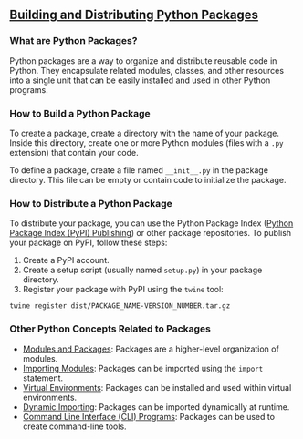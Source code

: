 ## [Building and Distributing Python Packages](./../building-and-distributing-python-packages/)

### What are Python Packages?
Python packages are a way to organize and distribute reusable code in Python. They encapsulate related modules, classes, and other resources into a single unit that can be easily installed and used in other Python programs.

### How to Build a Python Package
To create a package, create a directory with the name of your package. Inside this directory, create one or more Python modules (files with a `.py` extension) that contain your code.

To define a package, create a file named `__init__.py` in the package directory. This file can be empty or contain code to initialize the package.

### How to Distribute a Python Package
To distribute your package, you can use the Python Package Index ([Python Package Index (PyPI) Publishing](./../python-package-index-(pypi)-publishing/)) or other package repositories. To publish your package on PyPI, follow these steps:

1. Create a PyPI account.
2. Create a setup script (usually named `setup.py`) in your package directory.
3. Register your package with PyPI using the `twine` tool:
 ```
 twine register dist/PACKAGE_NAME-VERSION_NUMBER.tar.gz
 ```

### Other Python Concepts Related to Packages
- [Modules and Packages](./../modules-and-packages/): Packages are a higher-level organization of modules.
- [Importing Modules](./../importing-modules/): Packages can be imported using the `import` statement.
- [Virtual Environments](./../virtual-environments/): Packages can be installed and used within virtual environments.
- [Dynamic Importing](./../dynamic-importing/): Packages can be imported dynamically at runtime.
- [Command Line Interface (CLI) Programs](./../command-line-interface-(cli)-programs/): Packages can be used to create command-line tools.